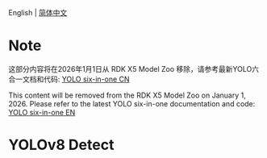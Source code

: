 English | [简体中文](./README_cn.md)

# Note
这部分内容将在2026年1月1日从 RDK X5 Model Zoo 移除，请参考最新YOLO六合一文档和代码: [YOLO six-in-one CN](https://github.com/D-Robotics/rdk_model_zoo/blob/main/demos/Vision/ultralytics_YOLO/README_cn.md)

This content will be removed from the RDK X5 Model Zoo on January 1, 2026. Please refer to the latest YOLO six-in-one documentation and code: [YOLO six-in-one EN](https://github.com/D-Robotics/rdk_model_zoo/blob/main/demos/Vision/ultralytics_YOLO/README.md)

# YOLOv8 Detect